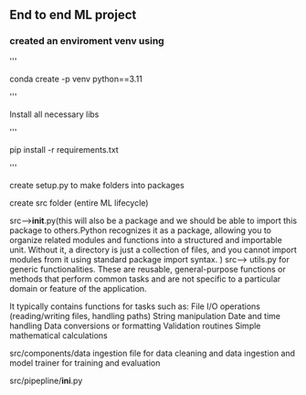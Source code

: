 ## End to end ML project
### created an enviroment venv using
'''

conda create -p venv python==3.11

'''

Install all necessary libs

'''

pip install -r requirements.txt 

'''

create setup.py to make folders into packages

create src folder (entire ML lifecycle)

src-->__init__.py(this will also be a package and we should be able to import this package to others.Python recognizes it as a package, allowing you to organize related modules and functions into a structured and importable unit. Without it, a directory is just a collection of files, and you cannot import modules from it using standard package import syntax. )
src--> utils.py for generic functionalities. These are reusable, general-purpose functions or methods that perform common tasks and are not specific to a particular domain or feature of the application.

It typically contains functions for tasks such as:
File I/O operations (reading/writing files, handling paths)
String manipulation
Date and time handling
Data conversions or formatting
Validation routines
Simple mathematical calculations


src/components/data ingestion file for data cleaning and data ingestion and model trainer for training and evaluation

src/pipepline/__ini__.py